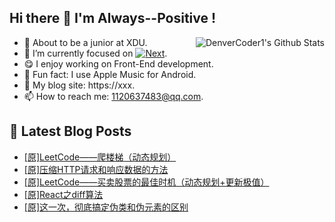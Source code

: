 ## Hi there 👋 I'm Always--Positive !
<div>
  <img alt="DenverCoder1's Github Stats" src="https://denvercoder1-github-readme-stats.vercel.app/api?username=qq1120637483&show_icons=true&count_private=true&theme=react&hide_border=true&hide_title=true&bg_color=1F222E&title_color=F85D7F&icon_color=F8D866" align= "right" />

- 🎒 About to be a junior at XDU. 
- 🔬 I’m currently focused on [![Next](https://img.shields.io/badge/-Next-brightgreen)](https://). 
- 😋 I enjoy working on Front-End development.
- 🎵 Fun fact: I use Apple Music for Android.
- 📝 My blog site: https://xxx.
- 📫 How to reach me:  1120637483@qq.com.
</div>  


## 📕 Latest Blog Posts

<!-- BLOG-POST-LIST:START -->
- [[原]LeetCode——爬楼梯（动态规划）](https://blog.csdn.net/sinat_41696687/article/details/120561125)
- [[原]压缩HTTP请求和响应数据的方法](https://blog.csdn.net/sinat_41696687/article/details/120547642)
- [[原]LeetCode——买卖股票的最佳时机（动态规划+更新极值）](https://blog.csdn.net/sinat_41696687/article/details/120543697)
- [[原]React之diff算法](https://blog.csdn.net/sinat_41696687/article/details/120541156)
- [[原]这一次，彻底搞定伪类和伪元素的区别](https://blog.csdn.net/sinat_41696687/article/details/120528111)
<!-- BLOG-POST-LIST:END -->









